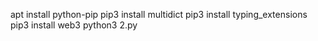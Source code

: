 apt install python-pip
pip3 install multidict
pip3 install typing_extensions
pip3 install web3
python3 2.py
